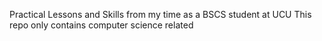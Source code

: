 Practical Lessons and Skills from my time as a BSCS student at UCU
This repo only contains computer science related 
